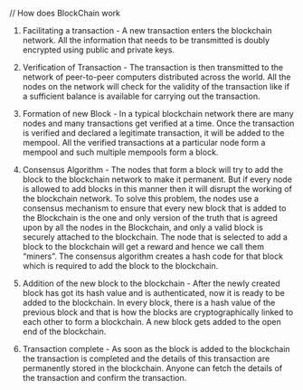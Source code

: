 // How does BlockChain work
  1. Facilitating a transaction -  A new transaction enters the blockchain network. All the information that needs to be transmitted is doubly encrypted using public and private keys.

  2. Verification of Transaction - The transaction is then transmitted to the network of peer-to-peer computers distributed across the world. All the nodes on the network will check for the validity of the transaction like if a sufficient balance is available for carrying out the transaction.

  3. Formation of new Block - In a typical blockchain network there are many nodes and many transactions get verified at a time. Once the transaction is verified and declared a legitimate transaction, it will be added to the mempool.  All the verified transactions at a particular node form a mempool and such multiple mempools form a block.

  4. Consensus Algorithm -  The nodes that form a block will try to add the block to the blockchain network to make it permanent. But if every node is allowed to add blocks in this manner then it will disrupt the working of the blockchain network. To solve this problem, the nodes use a consensus mechanism to ensure that every new block that is added to the Blockchain is the one and only version of the truth that is agreed upon by all the nodes in the Blockchain, and only a valid block is securely attached to the blockchain. The node that is selected to add a block to the blockchain will get a reward and hence we call them “miners”. The consensus algorithm creates a hash code for that block which is required to add the block to the blockchain.

  5. Addition of the new block to the blockchain - After the newly created block has got its hash value and is authenticated, now it is ready to be added to the blockchain. In every block, there is a hash value of the previous block and that is how the blocks are cryptographically linked to each other to form a blockchain. A new block gets added to the open end of the blockchain.

  6. Transaction complete - As soon as the block is added to the blockchain the transaction is completed and the details of this transaction are permanently stored in the blockchain. Anyone can fetch the details of the transaction and confirm the transaction.